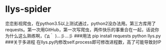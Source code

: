 # llys-spider
恋恋影视爬虫，在python3.5以上测试通过，python2没办法用。第三方库用了requests。第一次用GitHub，第一次写爬虫，两件快乐的事重合在一起，话说你为什么这么熟练啊，(′д｀ )…彡…彡
###用法
pip install requests
python llys.py
###关于多进程
在llys.py内修改self.process即可修改进程数，高了可能导致封IP
